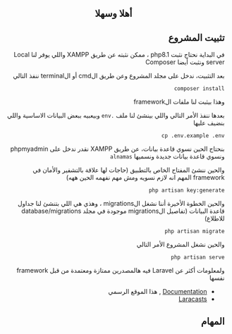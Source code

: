 <p><h2 style="text-align: center">أهلا وسهلا</h2></p>

<div style="direction: rtl">

## تثبيت المشروع

<p>
في البداية نحتاج نثبت php8.1 ، ممكن نثبته عن طريق XAMPP واللي يوفر لنا Local server ونثبت أيضا Composer
</p>

<p>
بعد التثبيت، ندخل على مجلد المشروع وعن طريق الcmd أو الterminal ننفذ التالي
</p>

``
composer install
``

<p>
وهذا بيثبت لنا ملفات الframework
</p>

<p>

بعدها ننفذ الأمر التالي واللي بينشئ لنا ملف ``.env`` وبيعبيه ببعض البيانات الاساسية واللي بنضيف عليها

</p>

``
cp .env.example .env
``

<p>

بنحتاج الحين نسوي قاعدة بيانات، عن طريق XAMPP نقدر ندخل على phpmyadmin ونسوي قاعدة بيانات جديدة ونسميها ``alnamas``
</p>

<p>
والحين ننشئ المفتاح الخاص بالتطبيق (حاجات لها علاقة بالتشفير والأمان في framework المهم انه لازم نسويه ومش مهم نفهمه الحين ههه)
</p>

``
php artisan key:generate
``

<p>والحين الخطوة الأخيرة أننا نشغل الmigrations ، وهذي هي اللي بتنشئ لنا جداول قاعدة البيانات (تفاصيل الmigrations موجودة في مجلد database/migrations للاطلاع)</p>

``
php artisan migrate
``

والحين نشغل المشروع الأمر التالي

``
php artisan serve
``

ولمعلومات أكثر عن Laravel فيه هالمصدرين ممتازة ومعتمدة من قبل framework نفسها
- [Documentation](https://laravel.com/docs) , هذا الموقع الرسمي
- [Laracasts](https://laracasts.com)

## المهام

### 

</div>
